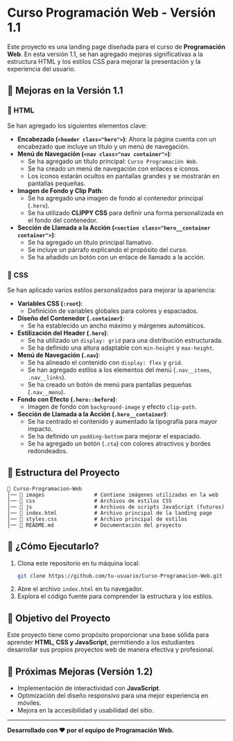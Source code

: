 # Curso Programación Web - Versión 1.1

Este proyecto es una landing page diseñada para el curso de **Programación Web**. En esta versión 1.1, se han agregado mejoras significativas a la estructura HTML y los estilos CSS para mejorar la presentación y la experiencia del usuario.

## 📌 Mejoras en la Versión 1.1

### 🔹 HTML
Se han agregado los siguientes elementos clave:
- **Encabezado (`<header class="hero">`)**: Ahora la página cuenta con un encabezado que incluye un título y un menú de navegación.
- **Menú de Navegación (`<nav class="nav container">`)**:
  - Se ha agregado un título principal: `Curso Programación Web`.
  - Se ha creado un menú de navegación con enlaces e iconos.
  - Los iconos estarán ocultos en pantallas grandes y se mostrarán en pantallas pequeñas.
- **Imagen de Fondo y Clip Path**:
  - Se ha agregado una imagen de fondo al contenedor principal (`.hero`).
  - Se ha utilizado **CLIPPY CSS** para definir una forma personalizada en el fondo del contenedor.
- **Sección de Llamada a la Acción (`<section class="hero__container container">`)**:
  - Se ha agregado un título principal llamativo.
  - Se incluye un párrafo explicando el propósito del curso.
  - Se ha añadido un botón con un enlace de llamado a la acción.

### 🎨 CSS
Se han aplicado varios estilos personalizados para mejorar la apariencia:
- **Variables CSS (`:root`)**:
  - Definición de variables globales para colores y espaciados.
- **Diseño del Contenedor (`.container`)**:
  - Se ha establecido un ancho máximo y márgenes automáticos.
- **Estilización del Header (`.hero`)**:
  - Se ha utilizado un `display: grid` para una distribución estructurada.
  - Se ha definido una altura adaptable con `min-height` y `max-height`.
- **Menú de Navegación (`.nav`)**:
  - Se ha alineado el contenido con `display: flex` y `grid`.
  - Se han agregado estilos a los elementos del menú (`.nav__items`, `.nav__links`).
  - Se ha creado un botón de menú para pantallas pequeñas (`.nav__menu`).
- **Fondo con Efecto (`.hero::before`)**:
  - Imagen de fondo con `background-image` y efecto `clip-path`.
- **Sección de Llamada a la Acción (`.hero__container`)**:
  - Se ha centrado el contenido y aumentado la tipografía para mayor impacto.
  - Se ha definido un `padding-bottom` para mejorar el espaciado.
  - Se ha agregado un botón (`.cta`) con colores atractivos y bordes redondeados.

## 📂 Estructura del Proyecto
```
📁 Curso-Programacion-Web
│── 📂 images                # Contiene imágenes utilizadas en la web
│── 📂 css                   # Archivos de estilos CSS
│── 📂 js                    # Archivos de scripts JavaScript (futuros)
│── 📄 index.html            # Archivo principal de la landing page
│── 📄 styles.css            # Archivo principal de estilos
│── 📄 README.md             # Documentación del proyecto
```

## 🚀 ¿Cómo Ejecutarlo?
1. Clona este repositorio en tu máquina local:
   ```sh
   git clone https://github.com/tu-usuario/Curso-Programacion-Web.git
   ```
2. Abre el archivo `index.html` en tu navegador.
3. Explora el código fuente para comprender la estructura y los estilos.

## 🎯 Objetivo del Proyecto
Este proyecto tiene como propósito proporcionar una base sólida para aprender **HTML, CSS y JavaScript**, permitiendo a los estudiantes desarrollar sus propios proyectos web de manera efectiva y profesional.

## 📌 Próximas Mejoras (Versión 1.2)
- Implementación de interactividad con **JavaScript**.
- Optimización del diseño responsivo para una mejor experiencia en móviles.
- Mejora en la accesibilidad y usabilidad del sitio.

---
**Desarrollado con ❤️ por el equipo de Programación Web.**
